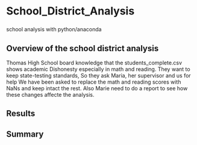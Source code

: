 # School_District_Analysis
### 
school analysis with python/anaconda
## Overview of the school district analysis

Thomas High School board knowledge that the students_complete.csv shows academic Dishonesty especially in math and reading. They want to keep state-testing standards, So they ask Maria, her supervisor and us for help
We have been asked to replace the math and reading scores with NaNs and keep intact the rest.
Also Marie need to do a report to see how these changes affecte the analysis.

## Results
## Summary
